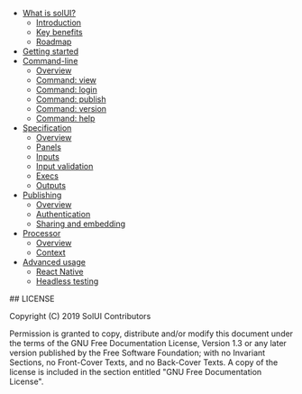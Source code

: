 * [What is solUI?](WhatIsSolUI)
  * [Introduction](WhatIsSolUI/Introduction)
  * [Key benefits](WhatIsSolUI/KeyBenefits)
  * [Roadmap](WhatIsSolUI/Roadmap)
* [Getting started](GettingStarted)
* [Command-line](CommandLine)
  * [Overview](CommandLine/Overview)
  * [Command: view](CommandLine/View)
  * [Command: login](CommandLine/Login)
  * [Command: publish](CommandLine/Publish)
  * [Command: version](CommandLine/Version)
  * [Command: help](CommandLine/Help)
* [Specification](Specification)
  * [Overview](Specification/Overview)
  * [Panels](Specification/Panels)
  * [Inputs](Specification/Inputs)
  * [Input validation](Specification/InputValidation)
  * [Execs](Specification/Execs)
  * [Outputs](Specification/Outputs)
* [Publishing](Publishing)
  * [Overview](Publishing/Overview)
  * [Authentication](Publishing/Authentication)
  * [Sharing and embedding](Publishing/ShareAndEmbedding)
* [Processor](Processor)
  * [Overview](Processor/Overview)
  * [Context](Processor/Context)
* [Advanced usage](AdvancedUsage)
  * [React Native](AdvancedUsage/ReactNative)
  * [Headless testing](AdvancedUsage/HeadlessTesting)


## LICENSE

Copyright (C) 2019 SolUI Contributors

Permission is granted to copy, distribute and/or modify this document
under the terms of the GNU Free Documentation License, Version 1.3
or any later version published by the Free Software Foundation;
with no Invariant Sections, no Front-Cover Texts, and no Back-Cover Texts.
A copy of the license is included in the section entitled "GNU
Free Documentation License".
